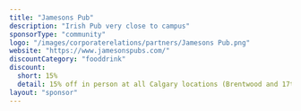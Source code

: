 ```yaml
---
title: "Jamesons Pub"
description: "Irish Pub very close to campus"
sponsorType: "community"
logo: "/images/corporaterelations/partners/Jamesons Pub.png"
website: "https://www.jamesonspubs.com/"
discountCategory: "fooddrink"
discount:
  short: 15%
  detail: 15% off in person at all Calgary locations (Brentwood and 17th Ave SW)
layout: "sponsor"
---
```


